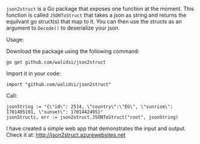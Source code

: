 `json2struct` is a Go package that exposes one function at the moment. This function is called `JSONToStruct` that takes a json as string and returns the equilvant go struct(s) that map to it. You can then use the structs as an argument to `Decode()` to deserialize your json.

Usage:

Download the package using the following command:

    go get github.com/walidsi/json2struct

Import it in your code:

    import "github.com/walidsi/json2struct"

Call:

    jsonString := "{\"id\": 2514, \"country\":\"EG\", \"sunrise\": 1701405191, \"sunset\": 1701442495}"
    jsonStructs, err := json2struct.JSONToStruct("root", jsonString)

I have created a simple web app that demonstrates the input and output. Check it at: http://json2struct.azurewebsites.net
